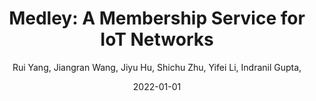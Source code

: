 ---
title: "Medley: A Membership Service for IoT Networks"
collection: publications
author:  Rui Yang,  Jiangran Wang,  Jiyu Hu,  Shichu Zhu,  Yifei Li,  Indranil Gupta, 
link: https://ieeexplore.ieee.org/abstract/document/9849847
date: 2022-01-01
venue: 'IEEE Transactions on Network and Service Management'
citation: ' Rui Yang,  Jiangran Wang,  Jiyu Hu,  Shichu Zhu,  Yifei Li,  Indranil Gupta, &quot;Medley: A Membership Service for IoT Networks.&quot; IEEE Transactions on Network and Service Management, 2022.'
---